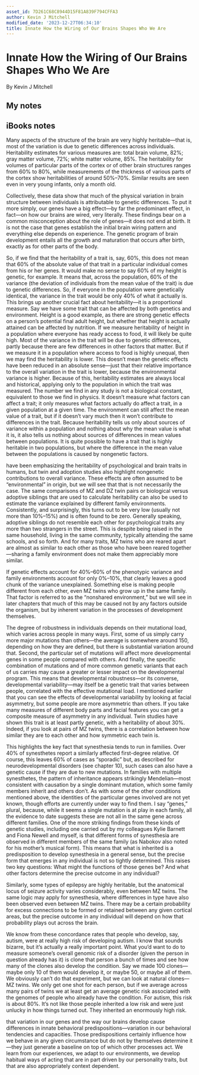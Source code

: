 ```yaml
---
asset_id: 7D261C68C8944D15F81A839F794CFFA3
author: Kevin J Mitchell
modified_date: '2023-12-27T06:34:10'
title: Innate How the Wiring of Our Brains Shapes Who We Are
---
```


# Innate How the Wiring of Our Brains Shapes Who We Are

By Kevin J Mitchell

## My notes <a name="my_notes_dont_delete"></a>



## iBooks notes <a name="ibooks_notes_dont_delete"></a>


Many aspects of the structure of the brain are very highly heritable—that is, most of the variation is due to genetic differences across individuals. Heritability estimates for various measures are: total brain volume, 82%; gray matter volume, 72%; white matter volume, 85%. The heritability for volumes of particular parts of the cortex or of other brain structures ranges from 60% to 80%, while measurements of the thickness of various parts of the cortex show heritabilities of around 50%–70%. Similar results are seen even in very young infants, only a month old.

Collectively, these data show that much of the physical variation in brain structure between individuals is attributable to genetic differences. To put it more simply, our genes have a big effect—by far the predominant effect, in fact—on how our brains are wired, very literally. These findings bear on a common misconception about the role of genes—it does not end at birth. It is not the case that genes establish the initial brain wiring pattern and everything else depends on experience. The genetic program of brain development entails all the growth and maturation that occurs after birth, exactly as for other parts of the body.

So, if we find that the heritability of a trait is, say, 60%, this does not mean that 60% of the absolute value of that trait in a particular individual comes from his or her genes. It would make no sense to say 60% of my height is genetic, for example. It means that, across the population, 60% of the variance (the deviation of individuals from the mean value of the trait) is due to genetic differences. So, if everyone in the population were genetically identical, the variance in the trait would be only 40% of what it actually is.
This brings up another crucial fact about heritability—it is a proportional measure. Say we have some trait that can be affected by both genetics and environment. Height is a good example, as there are strong genetic effects on a person’s potential final adult height, but whether that height is actually attained can be affected by nutrition. If we measure heritability of height in a population where everyone has ready access to food, it will likely be quite high. Most of the variance in the trait will be due to genetic differences, partly because there are few differences in other factors that matter. But if we measure it in a population where access to food is highly unequal, then we may find the heritability is lower. This doesn’t mean the genetic effects have been reduced in an absolute sense—just that their relative importance to the overall variation in the trait is lower, because the environmental variance is higher. Because of this, heritability estimates are always local and historical, applying only to the population in which the trait was measured. The number we find in any study is not a biological constant, equivalent to those we find in physics. It doesn’t measure what factors can affect a trait; it only measures what factors actually do affect a trait, in a given population at a given time. The environment can still affect the mean value of a trait, but if it doesn’t vary much then it won’t contribute to differences in the trait.
Because heritability tells us only about sources of variance within a population and nothing about why the mean value is what it is, it also tells us nothing about sources of differences in mean values between populations. It is quite possible to have a trait that is highly heritable in two populations, but where the difference in the mean value between the populations is caused by nongenetic factors.

 have been emphasizing the heritability of psychological and brain traits in humans, but twin and adoption studies also highlight nongenetic contributions to overall variance. These effects are often assumed to be “environmental” in origin, but we will see that that is not necessarily the case. The same comparisons of MZ and DZ twin pairs or biological versus adoptive siblings that are used to calculate heritability can also be used to estimate the variance explained by different family environments.
Consistently, and surprisingly, this turns out to be very low (usually not more than 10%–15%) and is often found to be zero. Generally speaking, adoptive siblings do not resemble each other for psychological traits any more than two strangers in the street. This is despite being raised in the same household, living in the same community, typically attending the same schools, and so forth. And for many traits, MZ twins who are reared apart are almost as similar to each other as those who have been reared together—sharing a family environment does not make them appreciably more similar.

If genetic effects account for 40%–60% of the phenotypic variance and family environments account for only 0%–10%, that clearly leaves a good chunk of the variance unexplained. Something else is making people different from each other, even MZ twins who grow up in the same family. That factor is referred to as the “nonshared environment,” but we will see in later chapters that much of this may be caused not by any factors outside the organism, but by inherent variation in the processes of development themselves.

The degree of robustness in individuals depends on their mutational load, which varies across people in many ways. First, some of us simply carry more major mutations than others—the average is somewhere around 150, depending on how they are defined, but there is substantial variation around that. Second, the particular set of mutations will affect more developmental genes in some people compared with others. And finally, the specific combination of mutations and of more common genetic variants that each of us carries may cause a greater or lesser impact on the developmental program.
This means that developmental robustness—or its converse, developmental variability—may itself be a genetic trait that varies between people, correlated with the effective mutational load. I mentioned earlier that you can see the effects of developmental variability by looking at facial asymmetry, but some people are more asymmetric than others. If you take many measures of different body parts and facial features you can get a composite measure of asymmetry in any individual. Twin studies have shown this trait is at least partly genetic, with a heritability of about 30%. Indeed, if you look at pairs of MZ twins, there is a correlation between how similar they are to each other and how symmetric each twin is.

This highlights the key fact that synesthesia tends to run in families. Over 40% of synesthetes report a similarly affected first-degree relative. Of course, this leaves 60% of cases as “sporadic” but, as described for neurodevelopmental disorders (see chapter 10), such cases can also have a genetic cause if they are due to new mutations. In families with multiple synesthetes, the pattern of inheritance appears strikingly Mendelian—most consistent with causation by a single dominant mutation, which some family members inherit and others don’t. As with some of the other conditions mentioned above, the identities of the particular genes involved are not yet known, though efforts are currently under way to find them. I say “genes,” plural, because, while it seems a single mutation is at play in each family, all the evidence to date suggests these are not all in the same gene across different families.
One of the more striking findings from these kinds of genetic studies, including one carried out by my colleagues Kylie Barnett and Fiona Newell and myself, is that different forms of synesthesia are observed in different members of the same family (as Nabokov also noted for his mother’s musical form). This means that what is inherited is a predisposition to develop synesthesia in a general sense, but the precise form that emerges in any individual is not so tightly determined. This raises two key questions: What might the functions of those genes be? And what other factors determine the precise outcome in any individual?

Similarly, some types of epilepsy are highly heritable, but the anatomical locus of seizure activity varies considerably, even between MZ twins. The same logic may apply for synesthesia, where differences in type have also been observed even between MZ twins. There may be a certain probability for excess connections to be formed or retained between any given cortical areas, but the precise outcome in any individual will depend on how that probability plays out across the brain.

We know from these concordance rates that people who develop, say, autism, were at really high risk of developing autism. I know that sounds bizarre, but it’s actually a really important point. What you’d want to do to measure someone’s overall genomic risk of a disorder (given the person in question already has it) is clone that person a bunch of times and see how many of the clones also develop the condition. Say we made 100 clones—maybe only 10 of them would develop it, or maybe 50, or maybe all of them. We obviously can’t do that experiment, but we can look at natural clones—MZ twins. We only get one shot for each person, but if we average across many pairs of twins we at least get an average genetic risk associated with the genomes of people who already have the condition. For autism, this risk is about 80%. It’s not like those people inherited a low risk and were just unlucky in how things turned out. They inherited an enormously high risk.

that variation in our genes and the way our brains develop cause differences in innate behavioral predispositions—variation in our behavioral tendencies and capacities. Those predispositions certainly influence how we behave in any given circumstance but do not by themselves determine it—they just generate a baseline on top of which other processes act. We learn from our experiences, we adapt to our environments, we develop habitual ways of acting that are in part driven by our personality traits, but that are also appropriately context dependent.